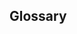 <div id="title">

## Glossary
</div>

<div id="body">

<include src="what/container-inParent-asPanel.md" boilerplate />

</div>